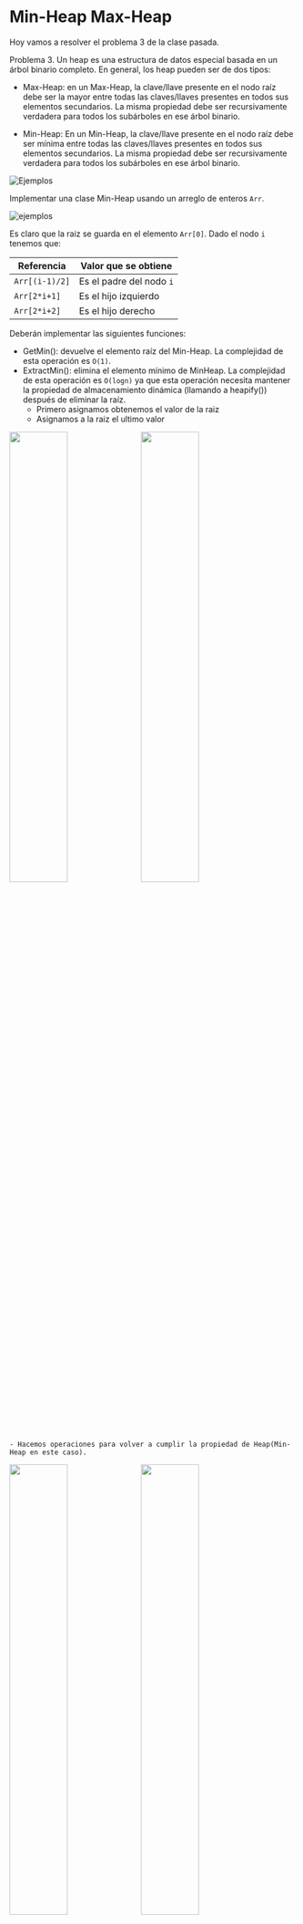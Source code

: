 # Min-Heap Max-Heap
Hoy vamos a resolver el problema 3 de la clase pasada.

Problema 3. Un heap es una estructura de datos especial basada en un árbol binario completo. En general, los heap pueden ser de dos tipos:

- Max-Heap: en un Max-Heap, la clave/llave presente en el nodo raíz debe ser la mayor entre todas las claves/llaves presentes en todos sus elementos secundarios. La misma propiedad debe ser recursivamente verdadera para todos los subárboles en ese árbol binario.

- Min-Heap: En un Min-Heap, la clave/llave presente en el nodo raíz debe ser mínima entre todas las claves/llaves presentes en todos sus elementos secundarios. La misma propiedad debe ser recursivamente verdadera para todos los subárboles en ese árbol binario.


![Ejemplos](images/MinHeapAndMaxHeap.png)

Implementar una clase Min-Heap usando un arreglo de enteros `Arr`. 

![ejemplos](images/binaryheap.png)

Es claro que la raiz se guarda en el elemento `Arr[0]`.
Dado el nodo `i` tenemos que:

|Referencia|Valor que se obtiene|
|---|---|
|`Arr[(i-1)/2]`|Es el padre del nodo `i`|
|`Arr[2*i+1]`|Es el hijo izquierdo|
|`Arr[2*i+2]`|Es el hijo derecho|

Deberán implementar las siguientes funciones: 
- GetMin(): devuelve el elemento raíz del Min-Heap. La complejidad de esta operación es `O(1)`.
- ExtractMin(): elimina el elemento mínimo de MinHeap. La complejidad  de esta operación es `O(logn)` ya que esta operación necesita mantener la propiedad de almacenamiento dinámica (llamando a heapify()) después de eliminar la raíz.
    - Primero asignamos obtenemos el valor de la raiz
    - Asignamos a la raiz el ultimo valor

<img src="images/binaryheap.png" width="45%">
<img src="images/binaryheap_extract.png" width="45%">

    - Hacemos operaciones para volver a cumplir la propiedad de Heap(Min-Heap en este caso).

<img src="images/binaryheap_heapyfy_01.png" width="45%">
<img src="images/binaryheap_heapyfy_02.png" width="45%">


- DecreaseKey(): disminuye el valor de la clave/llave. La complejidad temporal de esta operación es `O(Logn)`. Si el valor clave/llave de disminución de un nodo es mayor que el padre del nodo, entonces no necesitamos hacer nada. De lo contrario, debemos recorrer hacia arriba para corregir la propiedad de heap no sea violada.
- Insert(): la inserción de una nueva clave/llave lleva tiempo `O(Logn)`. Agregamos una nueva clave/llave al final del árbol. Si la nueva clave/llave es mayor que su padre, entonces no necesitamos hacer nada. De lo contrario, debemos recorrer hacia arriba para corregir la propiedad del heap no sea violada.
- Delete(): eliminar una clave/llave también lleva tiempo `O(Logn)`. Reemplazamos la clave/llave que se eliminará con menos infinito(INT_MIN) llamando a `DecreaseKey()`. Después de `DecreaseKey()`, el valor menos infinito debe alcanzar la raíz, por lo que llamamos a `ExtractMin()` para eliminar la clave/llave.

[codigo](codigos/clase_27_practica_01.cpp)


## Implementar Max-Heap

[codigo](codigos/clase_27_practica_02.cpp)

# Unit Testing

## ¿Qué es el Unit Testing?

El Unit Testing o prueba de unidad tiene como objetivo verificar/validar partes individuales de  código fuente por separado. Una unidad aquí es la parte más pequeña del código que se puede probar de forma aislada, por ejemplo, una función libre o un método de clase.

El Unit Testing es un protocolo que existe desde hace más de 30 años(~1987). El protocolo lo pueden buscar simplemente como TAP, que significa Test Anything Protocol, algo asi como protocolo para testear cualquier cosa.

## ¿Para qué sirve el unit testing?

- Te ayuda a verificar que nuevo código no daña funciones/metodos previamente codificados, está diría es la principal función del Unit Testing.
- Te obliga a modularizar tu código, para poder realizar buenas pruebas unitarias, muchas veces, esto es conocido como `TDD`, Test Driven Development, es decir, si sabes que quieres que haga tu función/metodo entonces sabes como validarlo, con lo cual puedes inclusive crear la prueba antes de que exista el código que lo resuelve. Y en lugar de tratar de hacer una función que sea demasiado general, tienes una función que resuelve exactamente lo quieres resolver, ahorrando mucho tiempo de desarrollo.
- Es una forma de documentar código indirectamente, pruebas bien nombradas, te permiten seguir el flujo del funcionamiento del código.

## Como organizar el unit testing

Una prueba unitaria se veria como la siguiente función:

```
Test (<Nombre del grupo de pruebas>, <nombre de la prueba específica>)   {
    1 - configuración del bloque de codigo
    2 - correr funciones a probar
    3 - revisar resultados
}
```

## Buenas practicas en Pruebas Unitarias

- Crear pruebas para todas las funciones publicas o que pueden ser accedidas fuera de la clase, lo cual incluye a los constructores de clase y los operadores.
- Cubrir todas las rutas de código y comprobar los casos triviales y extremos, esto es una caracteristica básica de ingenieria de software, inclusive probar con datos de entrada incorrectos, **que deberia devolver su programa cuando tenemos datos incorrectos**!!!
- Asegurarse de que cada prueba funcione de forma independiente y no impida la ejecución de otras pruebas, esto normalmente se logra organizando las pruebas de manera que el orden en que se ejecuten no afecte los resultados.
- Agrupar pruebas que usen los mismos datos.
- Las pruebas deben ser independientes y repetibles. Es difícil depurar una prueba que tiene éxito o falla como resultado de otras pruebas. 
- Las pruebas deben estar bien organizadas y reflejar la estructura del código probado. Es especialmente útil cuando las personas cambian de proyecto y comienzan a trabajar en una nueva base de código.
- Las pruebas deben ser portables y reutilizables. 
- Cuando las pruebas fallan, deben proporcionar tanta información sobre el problema como sea posible.
- Las pruebas deben ser rápidas.


En el mercado hay varias herramientas/frameworks para realizar unit testing, inclusive pueden, crear su propio framework usando simplemente el protocolo TAP. 

- CppUnit
- Boost.Test
- CppUnitLite
- NanoCppUnit
- Unit++
- CxxTest

Donde CppUnit es uno de los más utilizados. En esta clase veremos como utilizar `gtest` .

[source](https://github.com/google/googletest)

[documentación](https://github.com/google/googletest/blob/master/googletest/docs/primer.md)


## gtest

Google Test (`gtest`) es una biblioteca de pruebas unitarias para C++, basada en la arquitectura xUnit. Permite realizar pruebas unitarias de codigo fuente en C y C ++ con una modificación pequeña en el código fuente.

En Google Test, las declaraciones que verifican si una condición es verdadera se denominan aserciones. Las aserciones no fatales tienen el prefijo `EXPECT_` en sus nombres, y las aserciones que causan fallas fatales y anulan la ejecución se nombran comenzando con `ASSERT_`. Por ejemplo:

```
TEST (SumTest, IntFloatNegSum) {
    EXPECT_EQ (9, (3+2)); // fail, test continues
    ASSERT_EQ (0.0, (0.0)); // success
    ASSERT_EQ (1, (3)+(-3.0)); // fail, test interrupts
    ASSERT_EQ (0, (-3)+(-3.0));// not executed due to the previous assert
}
```
Algunas de las aserciones(EXPECT_EQ/ASSERT_EQ) disponibles en Google Test son: 

### Logicas

```
ASSERT_TRUE(condition)
ASSERT_FALSE(condition)
```

### Comparacion General

```
ASSERT_EQ(expected, actual) / ASSERT_NE(val1, val2)
ASSERT_LT(val1, val2) / ASSERT_LE(val1, val2)
ASSERT_GT(val1, val2) / ASSERT_GE(val1, val2)
```
### Comparación de punto flotante

```
ASSERT_FLOAT_EQ(expected, actual)
ASSERT_DOUBLE_EQ(expected, actual)
ASSERT_NEAR(val1, val2, abs_error)
```

### Comparación de cadena de carácteres

```
ASSERT_STREQ(expected_str, actual_str) / ASSERT_STRNE(str1, str2)
ASSERT_STRCASEEQ(expected_str, actual_str) / ASSERT_STRCASENE(str1, str2)
```

### Revisión de excepción

```
ASSERT_THROW(statement, exception_type)
ASSERT_ANY_THROW(statement)
ASSERT_NO_THROW(statement)
```

## Extras de gtest

Google Test permite usar aserciones con predicados, que ayudan a que los mensajes de salida sean más informativos. 

Por ejemplo, en lugar de `EXPECT_EQ (a, b)` se puede usar una función de predicado que verifica la equivalencia de `a` y `b` y devuelve un resultado booleano. En caso de falla, la aserción imprimirá valores de los argumentos de la función:

```
bool IsEq(int a, int b){
    if (a==b){
        return true;
    }else {
        return false;
    }
}

TEST(BasicChecks, TestEq) {
    int a = 0;
    int b = 1;
    EXPECT_EQ(a, b);
    EXPECT_PRED2(IsEq, a, b);
}
```
La primer prueba devuelve:
```
Failure
    Value of: b
    Actual: 1
    Expected: a
    Which is: 0
```
Mientras que la segunda nos devuelve:
```
Failure
    IsEq(a, b) evaluates to false, where
    a evaluates to 0
    b evaluates to 1

```
lo cual hace mas legible los resultados del unit testing. Usamos `EXPECT_PRED2` por que la función de ejemplo tiene 2 parametros.

Las principales carácteristicas de gtest son:
- Portable
- Tiene aserciones fatales, no fatales y advertencias, lo cual nos ayuda a evitar correr todas las pruebas cuando una falla critica se presente, entre otras posibilidades.
- Facil manera de crear mensajes.
- Detección automatica de nuevas pruebas.
- Posibilidad de ampliar el vocabulario de las aserciones.
- Selección de test a correr.
- Reportes XML
- Fixtures / Mock / Templates
- Entre otros...

## Evitemos confusiones con otros frameworks

Históricamente, googletest comenzó a usar el término `Test Case` para agrupar pruebas relacionadas, mientras que las publicaciones actuales, incluidos los materiales de la Junta Internacional de Calificaciones de Pruebas de Software (ISTQB) y varios libros de texto sobre calidad de software, usan el término `Test Suite` para esto.

El termino `Test` corresponde con el usual de `Test Case` de ISTBQ.

En esta clase usaremos `Test Suite` que es de lo más usual.

## Ahora instalen gtest sigan las intrucciones que les da el repositorio de git de gtest.



